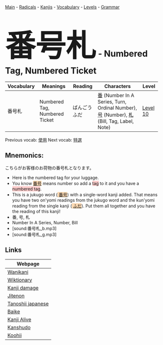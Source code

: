<style> bigfont {font-size: 100px}</style>
[Main](../README.md) -
[Radicals](../radicals.md) -
[Kanjis](../kanjis.md) -
[Vocabulary](../vocabulary.md) -
[Levels](../levels.md) -
[Grammar](../grammar.md)
# <bigfont> 番号札</bigfont> - Numbered Tag, Numbered Ticket 

| Vocabulary | Meanings | Reading | Characters | Level |
| --- | --- | --- | --- | --- |
| 番号札 | Numbered Tag, Numbered Ticket | ばんごうふだ |  [番](../kanjis/番.md) (Number In A Series, Turn, Ordinal Number), [号](../kanjis/号.md) (Number), [札](../kanjis/札.md) (Bill, Tag, Label, Note) | [Level 10](../levels/wk_level10.md) |

Previous vocab: [使用](使用.md) Next vocab: [特選](特選.md) 

## Mnemonics:
こちらがお客様のお荷物の番号札となります。
* Here is the numbered tag for your luggage.
* You know <span style="background-color:#fed8b1"> [番号](https://jisho.org/search/番号)</span> means number so add a <span style="background-color:#ffcccb"> tag</span> to it and you have a <span style="background-color:#ffcccb"> numbered tag</span>.
* This is a jukugo word (<span style="background-color:#fed8b1"> [番号](https://jisho.org/search/番号)</span>) with a single-word kanji added. That means you have two on'yomi readings from the jukugo word and the kun'yomi reading from the single kanji (<span style="background-color:#fed8b1"> [ふだ](https://jisho.org/search/ふだ)</span>). Put them all together and you have the reading of this kanji!
* 番, 号, 札
* Number In A Series, Number, Bill
* [sound:番号札_b.mp3]
* [sound:番号札_g.mp3]


## Links 

| Webpage |
| --- |
| [Wanikani          ](https://www.wanikani.com/kanji/番号札) |
| [Wiktionary        ](https://en.wiktionary.org/wiki/番号札) |
| [Kanji damage      ](http://www.kanjidamage.com/kanji/search?utf8=✓&q=番号札) |
| [Jitenon           ](https://jitenon.com/kanji/番号札) |
| [Tanoshii japanese ](https://www.tanoshiijapanese.com/dictionary/kanji.cfm?k=番号札) |
| [Baike             ](https://baike.baidu.com/item/番号札) |
| [Kanji Alive       ](https://app.kanjialive.com/番号札) |
| [Kanshudo          ](https://www.kanshudo.com/searchmn?q=番号札) |
| [Koohii            ](https://kanji.koohii.com/study/kanji/番号札) |
